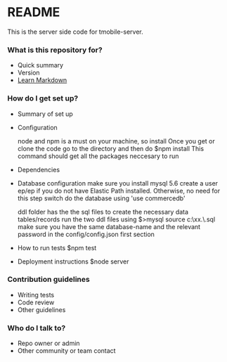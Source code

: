 # README #

This is the server side code for tmobile-server.

### What is this repository for? ###

* Quick summary
* Version
* [Learn Markdown](https://bitbucket.org/tutorials/markdowndemo)

### How do I get set up? ###

* Summary of set up

* Configuration

    node and npm is a must on your machine, so install
    Once you get or clone the code go to the directory and then do $npm install
    This command should get all the packages neccesary to run

* Dependencies
* Database configuration
    make sure you install mysql 5.6
    create a user ep/ep if you do not have Elastic Path installed. Otherwise, no need for this step
    switch do the database using 'use commercedb'

    ddl folder has the the sql files to create the necessary data tables/records
    run the two ddl files using  $>mysql source c:\xx.\\.sql
    make sure you have the same database-name and the relevant password in the config/config.json first section
* How to run tests
    $npm test
* Deployment instructions
    $node server

### Contribution guidelines ###

* Writing tests
* Code review
* Other guidelines

### Who do I talk to? ###

* Repo owner or admin
* Other community or team contact